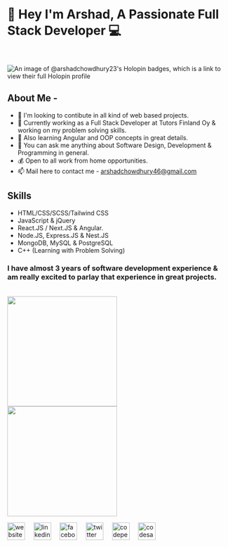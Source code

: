 # [&#x200B;](#)👋 Hey I'm Arshad, A Passionate Full Stack Developer 💻

<br />

![An image of @arshadchowdhury23's Holopin badges, which is a link to view their full Holopin profile](https://holopin.me/arshadchowdhury23)

## [&#x200B;](#)About Me - 

- 👯 I'm looking to contibute in all kind of web based projects.
- 🔭 Currently working as a Full Stack Developer at Tutors Finland Oy & working on my problem solving skills.
- 🌱 Also learning Angular and OOP concepts in great details.
- 💬 You can ask me anything about Software Design, Development & Programming in general.
- 💰 Open to all work from home opportunities. 
- 📫 Mail here to contact me - arshadchowdhury46@gmail.com

## [&#x200B;](#)Skills
- HTML/CSS/SCSS/Tailwind CSS
- JavaScript & jQuery
- React.JS / Next.JS & Angular.
- Node.JS, Express.JS & Nest.JS
- MongoDB, MySQL & PostgreSQL
- C++ (Learning with Problem Solving)


### [&#x200B;](#)I have almost 3 years of software development experience & am really excited to parlay that experience in great projects.

<br />

  <img height=250 align="center" src="https://github-readme-stats.vercel.app/api?username=ArshadChowdhury&show_icons=true&theme=onedark&include_all_commits=true&line_height=30&text_bold=true&rank_icon=github&card_width=350" />

<br />

  <img height=250 align="center" src="https://github-readme-stats.vercel.app/api/top-langs?username=ArshadChowdhury&langs_count=4&layout=donut&card_width=350&theme=onedark&text_bold=true" />

<br />

[<img src='https://cdn.simpleicons.org/weblate/black/white' alt='website' height='40'>](https://arshadchowdhury.vercel.app/) &nbsp;&nbsp;&nbsp; [<img src='https://cdn.simpleicons.org/livechat/black/white' alt='linkedin' height='40'>](https://www.linkedin.com/in/mohammed-arshad-67920b213/) &nbsp;&nbsp;&nbsp; [<img src='https://cdn.simpleicons.org/facebook/black/white' alt='facebook' height='40'>](https://www.facebook.com/arshad.chowdhury23/) &nbsp;&nbsp;&nbsp; [<img src='https://cdn-icons-png.flaticon.com/512/124/124021.png' alt='twitter' height='40'>](https://twitter.com/@Arshaaaaaaaaaad) &nbsp;&nbsp;&nbsp; [<img src='https://cdn.simpleicons.org/codepen/black/white' alt='codepen' height='40'>](https://codepen.io/Serial_killer_00) &nbsp;&nbsp;&nbsp; [<img src='https://cdn.simpleicons.org/codesandbox/black/white' alt='codesandbox' height='40'>](https://codesandbox.io/u/ArshadChowdhury)

